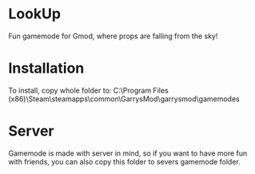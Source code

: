 # LookUp
Fun gamemode for Gmod, where props are falling from the sky!

# Installation
To install, copy whole folder to: C:\Program Files (x86)\Steam\steamapps\common\GarrysMod\garrysmod\gamemodes

# Server
Gamemode is made with server in mind, so if you want to have more fun with friends, you can also copy this folder to severs gamemode folder.
